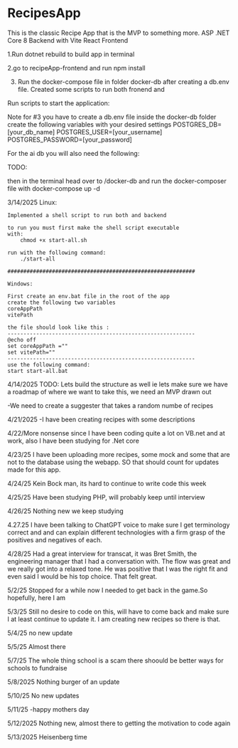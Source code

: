 # RecipesApp
This is the classic Recipe App that is the MVP to something more. ASP .NET Core 8 Backend with Vite React Frontend

1.Run dotnet rebuild to build app in terminal

2.go to recipeApp-frontend and run npm install

3. Run the docker-compose file in folder docker-db
    after creating a db.env file. 
Created some scripts to run both fronend and 


Run scripts to start the application:

Note for #3 you have to create a db.env file inside the docker-db folder
create the following variables with your desired settings
POSTGRES_DB=[your_db_name]
POSTGRES_USER=[your_username]
POSTGRES_PASSWORD=[your_password]

For the ai db you will also need the following: 

TODO: 

then in the terminal head over to /docker-db and run the docker-composer file with
    docker-compose up -d 

3/14/2025
    Linux:

    Implemented a shell script to run both and backend

    to run you must first make the shell script executable
    with:
        chmod +x start-all.sh
    
    run with the following command: 
        ./start-all

    ###########################################################

    Windows: 

    First create an env.bat file in the root of the app
    create the following two variables 
    coreAppPath 
    vitePath 

    the file should look like this :
    -----------------------------------------------------------
    @echo off
    set coreAppPath =""
    set vitePath=""
    -----------------------------------------------------------
    use the following command:
    start start-all.bat

4/14/2025
TODO: Lets build the structure as well ie lets make sure we have a roadmap of 
where we want to take this, we need an MVP drawn out

-We need to create a suggester that takes a random numbe of recipes 

4/21/2025
-I have been creating recipes with some descriptions

4/22/More nonsense since I have been coding quite a lot on VB.net and at work, also
I have been studying for .Net core

4/23/25 I have been uploading more recipes, some mock and some that are not 
to the database using the webapp. SO that should count for updates made for this app.

4/24/25 
Kein Bock man, its hard to continue to write code this week

4/25/25
Have been studying PHP, will probably keep until interview

4/26/25
Nothing new we keep studying

4.27.25 
I have been talking to ChatGPT voice to make sure I get terminology correct and
and can explain different technologies with a firm grasp of the positives and
negatives of each.

4/28/25
Had a great interview for transcat, it was Bret Smith, the engineering manager 
that I had a conversation with. The flow was great and we really got into a 
relaxed tone. He was positive that I was the right fit and even said I would be 
his top choice. That felt great.

5/2/25
Stopped for a while now I needed to get back in the game.So hopefully, here I am 

5/3/25
Still no desire to code on this, will have to come back and make sure I at least continue to update it. I am creating new recipes so there is that.

5/4/25
no new update

5/5/25
Almost there

5/7/25
The whole thing school is a scam
there shoould be better ways for schools to fundraise

5/8/2025
Nothing burger of an update

5/10/25
No new updates

5/11/25
-happy mothers day

5/12/2025
Nothing new, almost there to getting the motivation to code again

5/13/2025
Heisenberg time